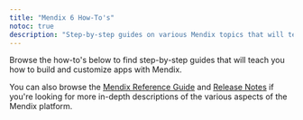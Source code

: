 ```yaml
---
title: "Mendix 6 How-To's"
notoc: true
description: "Step-by-step guides on various Mendix topics that will teach you how to build and customize apps."
---
```


Browse the how-to's below to find step-by-step guides that will teach you how to build and customize apps with Mendix.

You can also browse the [Mendix Reference Guide](/refguide6/index) and [Release Notes](/releasenotes/index) if you're looking for more in-depth descriptions of the various aspects of the Mendix platform.
